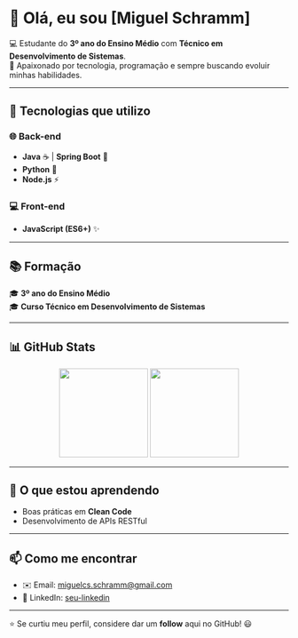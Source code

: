 # 👋 Olá, eu sou [Miguel Schramm]

💻 Estudante do **3º ano do Ensino Médio** com **Técnico em Desenvolvimento de Sistemas**.  
🚀 Apaixonado por tecnologia, programação e sempre buscando evoluir minhas habilidades.  

---

## 🚀 Tecnologias que utilizo

### 🌐 Back-end
- **Java** ☕ | **Spring Boot** 🌱  
- **Python** 🐍  
- **Node.js** ⚡  

### 💻 Front-end
- **JavaScript (ES6+)** ✨  

---

## 📚 Formação
🎓 **3º ano do Ensino Médio**  
🎓 **Curso Técnico em Desenvolvimento de Sistemas**  

---

## 📊 GitHub Stats

<div align="center">
  <img height="160em" src="https://github-readme-stats.vercel.app/api?username=miguelcpaz&show_icons=true&theme=tokyonight" />
  <img height="160em" src="https://github-readme-stats.vercel.app/api/top-langs/?username=miguelcpaz&layout=compact&langs_count=7&theme=tokyonight" />
</div>

---

## 🌱 O que estou aprendendo
- Boas práticas em **Clean Code**  
- Desenvolvimento de APIs RESTful  

---

## 📫 Como me encontrar
- ✉️ Email: miguelcs.schramm@gmail.com 
- 💼 LinkedIn: [seu-linkedin](https://www.linkedin.com/in/miguelschramm/)  

---

⭐ Se curtiu meu perfil, considere dar um **follow** aqui no GitHub! 😃
